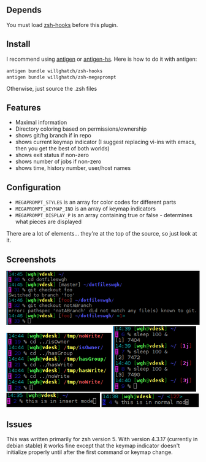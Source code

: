 Depends
-------

You must load [zsh-hooks](https://github.com/willghatch/zsh-hooks) before this plugin.

Install
-------

I recommend using [antigen](https://github.com/zsh-users/antigen) or [antigen-hs](https://github.com/Tarrasch/antigen-hs).  Here is how to do it with antigen:

    antigen bundle willghatch/zsh-hooks
    antigen bundle willghatch/zsh-megaprompt

Otherwise, just source the .zsh files

Features
--------

- Maximal information
- Directory coloring based on permissions/ownership
- shows git/hg branch if in repo
- shows current keymap indicator (I suggest replacing vi-ins with emacs, then you get the best of both worlds)
- shows exit status if non-zero
- shows number of jobs if non-zero
- shows time, history number, user/host names

Configuration
-------------

- <code>MEGAPROMPT_STYLES</code> is an array for color codes for different parts
- <code>MEGAPROMPT_KEYMAP_IND</code> is an array of keymap indicators
- <code>MEGAPROMPT_DISPLAY_P</code> is an array containing true or false - determines what pieces are displayed

There are a lot of elements... they're at the top of the source, so just look at it.

Screenshots
-----------

![Example](https://github.com/willghatch/zsh-megaprompt/raw/master/img/git.png)
![Example](https://github.com/willghatch/zsh-megaprompt/raw/master/img/permissions.png)
![Example](https://github.com/willghatch/zsh-megaprompt/raw/master/img/jobs.png)
![Example](https://github.com/willghatch/zsh-megaprompt/raw/master/img/insert.png)
![Example](https://github.com/willghatch/zsh-megaprompt/raw/master/img/normal.png)

Issues
------

This was written primarily for zsh version 5.  With version 4.3.17 (currently in
debian stable) it works fine except that the keymap indicator doesn't initialize
properly until after the first command or keymap change.
